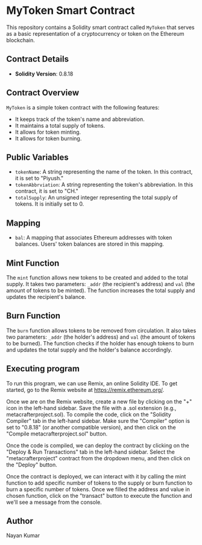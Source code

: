# MyToken Smart Contract

This repository contains a Solidity smart contract called `MyToken` that serves as a basic representation of a cryptocurrency or token on the Ethereum blockchain.

## Contract Details

- **Solidity Version**: 0.8.18


## Contract Overview

`MyToken` is a simple token contract with the following features:

- It keeps track of the token's name and abbreviation.
- It maintains a total supply of tokens.
- It allows for token minting.
- It allows for token burning.

## Public Variables

- `tokenName`: A string representing the name of the token. In this contract, it is set to "Piyush."
- `tokenAbbrviation`: A string representing the token's abbreviation. In this contract, it is set to "CH."
- `totalSupply`: An unsigned integer representing the total supply of tokens. It is initially set to 0.

## Mapping

- `bal`: A mapping that associates Ethereum addresses with token balances. Users' token balances are stored in this mapping.

## Mint Function

The `mint` function allows new tokens to be created and added to the total supply. It takes two parameters: `_addr` (the recipient's address) and `val` (the amount of tokens to be minted). The function increases the total supply and updates the recipient's balance.

## Burn Function

The `burn` function allows tokens to be removed from circulation. It also takes two parameters: `_addr` (the holder's address) and `val` (the amount of tokens to be burned). The function checks if the holder has enough tokens to burn and updates the total supply and the holder's balance accordingly.

## Executing program
To run this program, we can use Remix, an online Solidity IDE. To get started, go to the Remix website at https://remix.ethereum.org/.

Once we are on the Remix website, create a new file by clicking on the "+" icon in the left-hand sidebar. Save the file with a .sol extension (e.g., metacrafterproject.sol). To compile the code, click on the "Solidity Compiler" tab in the left-hand sidebar. Make sure the "Compiler" option is set to "0.8.18" (or another compatible version), and then click on the "Compile metacrafterproject.sol" button.

Once the code is compiled, we can deploy the contract by clicking on the "Deploy & Run Transactions" tab in the left-hand sidebar. Select the "metacrafterproject" contract from the dropdown menu, and then click on the "Deploy" button.

Once the contract is deployed, we can interact with it by calling the mint function to add specific number of tokens to the supply or burn function to burn a specific number of tokens. Once we filled the address and value in  chosen function, click on the "transact" button to execute the function and we'll see a message from the console.


## Author
Nayan Kumar
